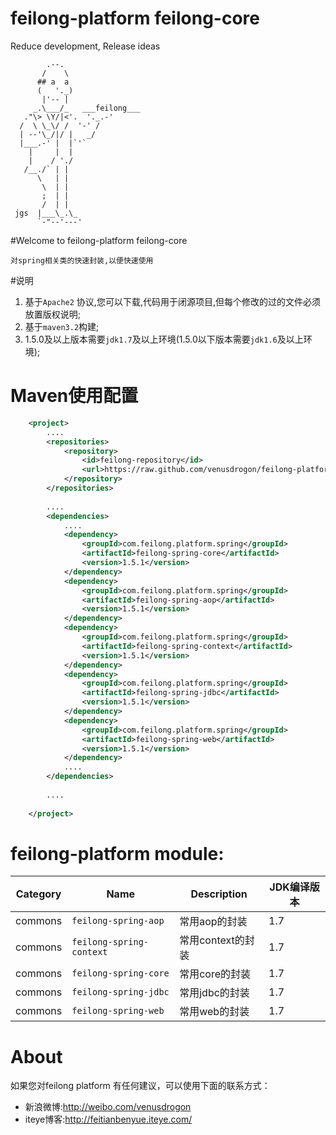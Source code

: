 feilong-platform feilong-core
================

Reduce development, Release ideas

            .--.
           /    \
          ## a  a
          (   '._)
           |'-- |
         _.\___/_   ___feilong___
       ."\> \Y/|<'.  '._.-'
      /  \ \_\/ /  '-' /
      | --'\_/|/ |   _/
      |___.-' |  |`'`
        |     |  |
        |    / './
       /__./` | |
          \   | |
           \  | |
           ;  | |
           /  | |
     jgs  |___\_.\_
          `-"--'---'


#Welcome to feilong-platform feilong-core

`对spring相关类的快速封装,以便快速使用`

#说明

1. 基于`Apache2` 协议,您可以下载,代码用于闭源项目,但每个修改的过的文件必须放置版权说明;
1. 基于`maven3.2`构建;
1. 1.5.0及以上版本需要`jdk1.7`及以上环境(1.5.0以下版本需要`jdk1.6`及以上环境);


# Maven使用配置

```XML
	<project>
		....
		<repositories>
			<repository>
				<id>feilong-repository</id>
				<url>https://raw.github.com/venusdrogon/feilong-platform/repository</url>
			</repository>
		</repositories>
		
		....
		<dependencies>
			....
			<dependency>
				<groupId>com.feilong.platform.spring</groupId>
				<artifactId>feilong-spring-core</artifactId>
				<version>1.5.1</version>
			</dependency>
			<dependency>
				<groupId>com.feilong.platform.spring</groupId>
				<artifactId>feilong-spring-aop</artifactId>
				<version>1.5.1</version>
			</dependency>
			<dependency>
				<groupId>com.feilong.platform.spring</groupId>
				<artifactId>feilong-spring-context</artifactId>
				<version>1.5.1</version>
			</dependency>
			<dependency>
				<groupId>com.feilong.platform.spring</groupId>
				<artifactId>feilong-spring-jdbc</artifactId>
				<version>1.5.1</version>
			</dependency>
			<dependency>
				<groupId>com.feilong.platform.spring</groupId>
				<artifactId>feilong-spring-web</artifactId>
				<version>1.5.1</version>
			</dependency>
			....
		</dependencies>
		
		....
		
	</project>
```

# feilong-platform module:

Category |Name | Description | JDK编译版本
----|------------ | ---------|------------
commons |`feilong-spring-aop` | 常用aop的封装 | 1.7
commons |`feilong-spring-context` | 常用context的封装  | 1.7
commons |`feilong-spring-core` |  常用core的封装  | 1.7
commons |`feilong-spring-jdbc` |  常用jdbc的封装  | 1.7
commons |`feilong-spring-web` |  常用web的封装  | 1.7

# About

如果您对feilong platform 有任何建议，可以使用下面的联系方式：

* 新浪微博:http://weibo.com/venusdrogon
* iteye博客:http://feitianbenyue.iteye.com/